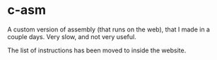 # c-asm
A custom version of assembly (that runs on the web), that I made in a couple days. Very slow, and not very useful.

The list of instructions has been moved to inside the website.
